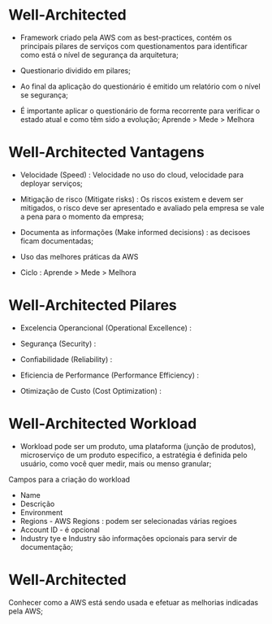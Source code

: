 # Well-Architected

- Framework criado pela AWS com as best-practices, contém os principais pilares de serviços com questionamentos para identificar como está o nível de segurança da arquitetura;

- Questionario dividido em pilares;

- Ao final da aplicação do questionário é emitido um relatório com o nível se segurança;

- É importante aplicar o questionário de forma recorrente para verificar o estado atual e como têm sido a evolução;
    Aprende > Mede > Melhora



# Well-Architected Vantagens

- Velocidade (Speed) : Velocidade no uso do cloud, velocidade para deployar serviços;

- Mitigação de risco (Mitigate risks) : Os riscos existem e devem ser mitigados, o risco deve ser apresentado e avaliado pela empresa se vale a pena para o momento da empresa;

- Documenta as informações (Make informed decisions) :  as decisoes ficam documentadas;

- Uso das melhores práticas da AWS

- Ciclo : Aprende > Mede > Melhora


# Well-Architected Pilares

- Excelencia Operancional (Operational Excellence) : 

- Segurança (Security) :

- Confiabilidade (Reliability) : 

- Eficiencia de Performance (Performance Efficiency) : 

- Otimização de Custo (Cost Optimization) : 


# Well-Architected Workload

- Workload pode ser um produto, uma plataforma (junção de produtos), microserviço de um produto especifico, a estratégia é definida pelo usuário, como você quer medir, mais ou menso granular;

Campos para a criação do workload
- Name
- Descrição
- Environment
- Regions - AWS Regions : podem ser selecionadas várias regioes
- Account ID - é opcional
- Industry tye e Industry são informações opcionais para servir de documentação;


# Well-Architected 

Conhecer como a AWS está sendo usada e efetuar as melhorias indicadas  pela AWS;


